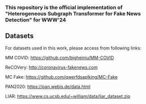### This repository is the official implementation of "Heterogeneous Subgraph Transformer for Fake News Detection" for WWW'24

## Datasets
For datasets used in this work, please access from following links:

MM COVID: https://github.com/bigheiniu/MM-COVID

ReCOVery: http://coronavirus-fakenews.com

MC Fake: https://github.com/qwerfdsaplking/MC-Fake

PAN2020: https://pan.webis.de/data.html

LIAR: https://www.cs.ucsb.edu/~william/data/liar_dataset.zip
